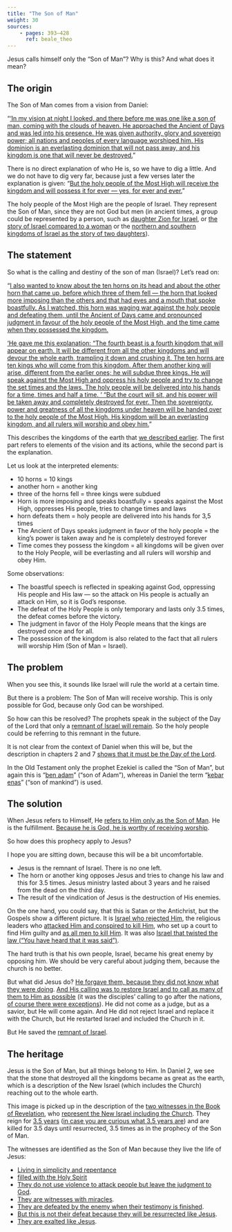 ```yaml
---
title: "The Son of Man"
weight: 30
sources:
    - pages: 393–428
      ref: beale_theo
---
```


Jesus calls himself only the “Son of Man”? Why is this? And what does it mean?

## The origin

<a name="ba9d"></a>
The Son of Man comes from a vision from Daniel:

“[‘In my vision at night I looked, and there before me was one like a son of man, coming with the clouds of heaven. He approached the Ancient of Days and was led into his presence. He was given authority, glory and sovereign power; all nations and peoples of every language worshiped him. His dominion is an everlasting dominion that will not pass away, and his kingdom is one that will never be destroyed.](https://www.bibleserver.com/NIV/Daniel7%3A13-14)”

There is no direct explanation of who He is, so we have to dig a little. And we do not have to dig very far, because just a few verses later the explanation is given: “[But the holy people of the Most High will receive the kingdom and will possess it for ever — yes, for ever and ever.](https://www.bibleserver.com/NIV/Daniel7%3A18)”

The holy people of the Most High are the people of Israel. They represent the Son of Man, since they are not God but men (in ancient times, a group could be represented by a person, such as [daughter Zion for Israel](https://www.bibleserver.com/NIV/Isaiah1%3A8), or [the story of Israel compared to a woman](https://www.bibleserver.com/NIV/Ezekiel16) or the [northern and southern kingdoms of Israel as the story of two daughters](https://www.bibleserver.com/NIV/Ezekiel23)).

## The statement

<a name="ca53"></a>
So what is the calling and destiny of the son of man (Israel)? Let’s read on:

“[I also wanted to know about the ten horns on its head and about the other horn that came up, before which three of them fell — the horn that looked more imposing than the others and that had eyes and a mouth that spoke boastfully. As I watched, this horn was waging war against the holy people and defeating them, until the Ancient of Days came and pronounced judgment in favour of the holy people of the Most High, and the time came when they possessed the kingdom.](https://www.bibleserver.com/NIV/Daniel7%3A20-27)

[‘He gave me this explanation: “The fourth beast is a fourth kingdom that will appear on earth. It will be different from all the other kingdoms and will devour the whole earth, trampling it down and crushing it. The ten horns are ten kings who will come from this kingdom. After them another king will arise, different from the earlier ones; he will subdue three kings. He will speak against the Most High and oppress his holy people and try to change the set times and the laws. The holy people will be delivered into his hands for a time, times and half a time. ‘ “But the court will sit, and his power will be taken away and completely destroyed for ever. Then the sovereignty, power and greatness of all the kingdoms under heaven will be handed over to the holy people of the Most High. His kingdom will be an everlasting kingdom, and all rulers will worship and obey him.](https://www.bibleserver.com/NIV/Daniel7%3A20-27)”

This describes the kingdoms of the earth that [we described earlier](/bible/daniel/expl/the-four-kingdoms-in-daniel). The first part refers to elements of the vision and its actions, while the second part is the explanation.

Let us look at the interpreted elements:

- 10 horns = 10 kings
- another horn = another king
- three of the horns fell = three kings were subdued
- Horn is more imposing and speaks boastfully = speaks against the Most High, oppresses His people, tries to change times and laws
- horn defeats them = holy people are delivered into his hands for 3,5 times
- The Ancient of Days speaks judgment in favor of the holy people = the king’s power is taken away and he is completely destroyed forever
- Time comes they possess the kingdom = all kingdoms will be given over to the Holy People, will be everlasting and all rulers will worship and obey Him.

Some observations:

- The boastful speech is reflected in speaking against God, oppressing His people and His law — so the attack on His people is actually an attack on Him, so it is God’s response.
- The defeat of the Holy People is only temporary and lasts only 3.5 times, the defeat comes before the victory.
- The judgment in favor of the Holy People means that the kings are destroyed once and for all.
- The possession of the kingdom is also related to the fact that all rulers will worship Him (Son of Man = Israel).

## The problem

<a name="9d11"></a>
When you see this, it sounds like Israel will rule the world at a certain time.

But there is a problem: The Son of Man will receive worship. This is only possible for God, because only God can be worshiped.

So how can this be resolved? The prophets speak in the subject of the Day of the Lord that only a [remnant of Israel will remain](/background/israel/expl/the-remnant-of-israel). So the holy people could be referring to this remnant in the future.

It is not clear from the context of Daniel when this will be, but the description in chapters 2 and 7 [shows that it must be the Day of the Lord](/background/israel/expl/the-day-of-the-lord).

In the Old Testament only the prophet Ezekiel is called the “Son of Man”, but again this is “[ben adam](https://biblehub.com/interlinear/ezekiel/2-1.htm)” (“son of Adam”), whereas in Daniel the term “[kebar enas](https://biblehub.com/interlinear/daniel/7-13.htm)” (“son of mankind”) is used.

## The solution

<a name="77b0"></a>
When Jesus refers to Himself, He [refers to Him only as the Son of Man](https://www.bibleserver.com/search/NIV/%22son%20of%20man%22). He is the fulfillment. [Because he is God, he is worthy of receiving worship](https://www.bibleserver.com/NIV/Revelation5%3A6-14).

So how does this prophecy apply to Jesus?

I hope you are sitting down, because this will be a bit uncomfortable.

- Jesus is the remnant of Israel. There is no one left.
- The horn or another king opposes Jesus and tries to change his law and this for 3.5 times. Jesus ministry lasted about 3 years and he raised from the dead on the third day.
- The result of the vindication of Jesus is the destruction of His enemies.

On the one hand, you could say, that this is Satan or the Antichrist, but the Gospels show a different picture. It is [Israel who rejected Him](https://www.bibleserver.com/NIV/John1%3A11-14), the religious leaders who [attacked Him and conspired to kill Him](https://www.bibleserver.com/NIV/John11%3A45-54), who set up a court to find Him guilty and [as all men to kill Him](https://www.bibleserver.com/NIV/John19%3A1-15). It was also [Israel that twisted the law (“You have heard that it was said”)](https://www.bibleserver.com/NIV/Matthew5%3A17-48).

The hard truth is that his own people, Israel, became his great enemy by opposing him. We should be very careful about judging them, because the church is no better.

But what did Jesus do? [He forgave them, because they did not know what they were doing](https://www.bibleserver.com/NIV/Luke23%3A34). [And His calling was to restore Israel and to call as many of them to Him as possible](https://www.bibleserver.com/NIV/Matthew15%3A24) (it was the disciples’ calling to go after the nations, [of course there were exceptions](https://www.bibleserver.com/NIV/Matthew8%3A5-13)). He did not come as a judge, but as a savior, but He will come again. And He did not reject Israel and replace it with the Church, but He restarted Israel and included the Church in it.

But He saved the [remnant of Israel](/background/israel/expl/the-remnant-of-israel).

## The heritage

<a name="833c"></a>
Jesus is the Son of Man, but all things belong to Him. In Daniel 2, we see that the stone that destroyed all the kingdoms became as great as the earth, which is a description of the New Israel (which includes the Church) reaching out to the whole earth.

This image is picked up in the description of the [two witnesses in the Book of Revelation](https://www.bibleserver.com/NIV/Revelation11%3A3-14), who [represent the New Israel including the Church](/content/witnesses/expl/the-two-witnesses). They reign for [3.5 years](https://www.bibleserver.com/NIV/Revelation11%3A3) ([in case you are curious what 3.5 years are](/bible/daniel/expl/the-secret-of-the-3-5-years)) and are killed for 3.5 days until resurrected, 3.5 times as in the prophecy of the Son of Man.

The witnesses are identified as the Son of Man because they live the life of Jesus:

- [Living in simplicity and repentance](https://www.bibleserver.com/NIV/Revelation11%3A3)
- [filled with the Holy Spirit](https://www.bibleserver.com/NIV/Revelation11%3A4)
- [They do not use violence to attack people but leave the judgment to God](https://www.bibleserver.com/NIV/Revelation11%3A5).
- [They are witnesses with miracles](https://www.bibleserver.com/NIV/Revelation11%3A6).
- [They are defeated by the enemy when their testimony is finished](https://www.bibleserver.com/NIV/Revelation11%3A7).
- [But this is not their defeat because they will be resurrected like Jesus](https://www.bibleserver.com/NIV/Revelation11%3A8-11).
- [They are exalted like Jesus](https://www.bibleserver.com/NIV/Revelation11%3A12).
